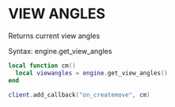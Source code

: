 # VIEW ANGLES

Returns current view angles

Syntax:	engine.get_view_angles

```lua
local function cm()
  local viewangles = engine.get_view_angles()
end

client.add_callback("on_createmove", cm)
```
